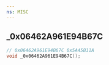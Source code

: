 ```yaml
---
ns: MISC
---
```

## _0x06462A961E94B67C

```c
// 0x06462A961E94B67C 0x5A45B11A
void _0x06462A961E94B67C();
```


